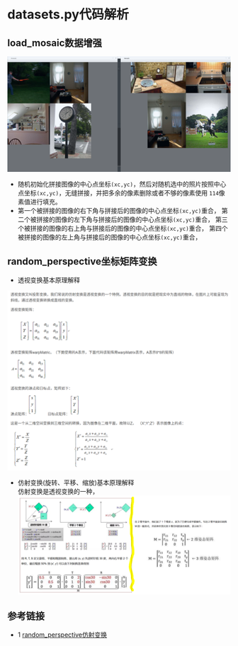 # datasets.py代码解析

## load_mosaic数据增强
![](../docs/images/data_augmentation/load_mosaic.png)
* 随机初始化拼接图像的中心点坐标`(xc,yc)`，然后对随机选中的照片按照中心点坐标`(xc,yc)`，无缝拼接，并把多余的像素删除或者不够的像素使用
`114`像素值进行填充。
* 第一个被拼接的图像的右下角与拼接后的图像的中心点坐标`(xc,yc)`重合，
第二个被拼接的图像的左下角与拼接后的图像的中心点坐标`(xc,yc)`重合，
第三个被拼接的图像的右上角与拼接后的图像的中心点坐标`(xc,yc)`重合，
第四个被拼接的图像的左上角与拼接后的图像的中心点坐标`(xc,yc)`重合，
  
## random_perspective坐标矩阵变换
* 透视变换基本原理解释

![](../docs/images/data_augmentation/perspective_transformation.png)
* 仿射变换(旋转、平移、缩放)基本原理解释  
仿射变换是透视变换的一种，
![](../docs/images/data_augmentation/affine_RTS.png)




## 参考链接
* 1 [random_perspective仿射变换](https://www.algorithm-archive.org/contents/affine_transformations/affine_transformations.html)